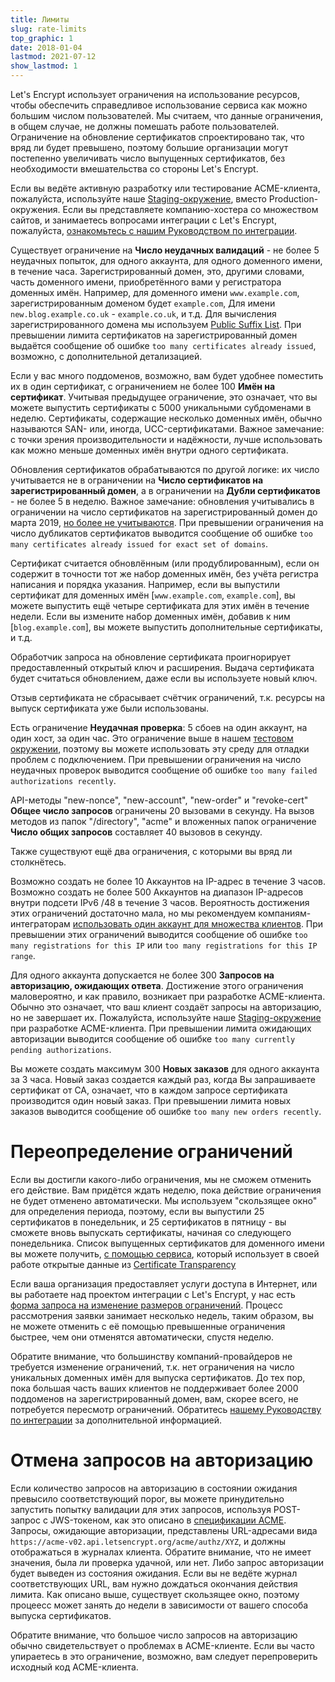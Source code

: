 ```yaml
---
title: Лимиты
slug: rate-limits
top_graphic: 1
date: 2018-01-04
lastmod: 2021-07-12
show_lastmod: 1
---
```



Let's Encrypt использует ограничения на использование ресурсов, чтобы обеспечить справедливое использование сервиса как можно большим числом пользователей. Мы считаем, что данные ограничения, в общем случае, не должны помешать работе пользователей. Ограничение на обновление сертификатов спроектировано так, что вряд ли будет превышено, поэтому большие организации могут постепенно увеличивать число выпущенных сертификатов, без необходимости вмешательства со стороны Let's Encrypt.

Если вы ведёте активную разработку или тестирование ACME-клиента, пожалуйста, используйте наше [Staging-окружение](/docs/staging-environment), вместо Production-окружения. Если вы представляете компанию-хостера со множеством сайтов, и занимаетесь вопросами интеграции с Let's Encrypt, пожалуйста, [ознакомьтесь с нашим Руководством по интеграции](/docs/integration-guide).

Существует ограничение на <a id="certificates-per-registered-domain"></a>**Число неудачных валидаций** - не более 5 неудачных попыток, для одного аккаунта, для одного доменного имени, в течение часа. Зарегистрированный домен, это, другими словами, часть доменного имени, приобретённого вами у регистратора доменных имён. Например, для доменного имени `www.example.com`, зарегистрированным доменом будет `example.com`, Для имени `new.blog.example.co.uk` - `example.co.uk`, и т.д. Для вычисления зарегистрированного домена мы используем [Public Suffix List](https://publicsuffix.org). При превышении лимита сертификатов на зарегистрированный домен выдаётся сообщение об ошибке `too many certificates already issued`, возможно, с дополнительной детализацией.

Если у вас много поддоменов, возможно, вам будет удобнее поместить их в один сертификат, с ограничением не более 100 <a id="names-per-certificate"></a>**Имён на сертификат**. Учитывая предыдущее ограничение, это означает, что вы можете выпустить сертификаты с 5000 уникальными субдоменами в неделю. Сертификаты, содержащие несколько доменных имён, обычно называются SAN- или, иногда, UCC-сертификатами. Важное замечание: с точки зрения производительности и надёжности, лучше использовать как можно меньше доменных имён внутри одного сертификата.

Обновления сертификатов обрабатываются по другой логике: их число учитывается не в ограничении на **Число сертификатов на зарегистрированный домен**, а в ограничении на **Дубли сертификатов** - не более 5 в неделю. Важное замечание: обновления учитывались в ограничении на число сертификатов на зарегистрированный домен до марта 2019, [но более не учитываются](https://community.letsencrypt.org/t/rate-limits-fixing-certs-per-name-rate-limit-order-of-operations-gotcha/88189). При превышении ограничения на число дубликатов сертификатов выводится сообщение об ошибке `too many certificates already issued for exact set of domains`.

Сертификат считается обновлённым (или продублированным), если он содержит в точности тот же набор доменных имён, без учёта регистра написания и порядка указания.  Например, если вы выпустили сертификат для доменных имён [`www.example.com`, `example.com`], вы можете выпустить ещё четыре сертификата для этих имён в течение недели. Если вы измените набор доменных имён, добавив к ним [`blog.example.com`], вы можете выпустить дополнительные сертификаты, и т.д.

Обработчик запроса на обновление сертификата проигнорирует предоставленный открытый ключ и расширения. Выдача сертификата будет считаться обновлением, даже если вы используете новый ключ.

Отзыв сертификата не сбрасывает счётчик ограничений, т.к. ресурсы на выпуск сертификата уже были использованы.

Есть ограничение <a id="failed-validations"></a>**Неудачная проверка**: 5 сбоев на один аккаунт,  на один хост, за один час. Это ограничение выше в нашем [тестовом окружении](/docs/staging-environment), поэтому вы можете использовать эту среду для отладки проблем с подключением. При превышении ограничения на число неудачных проверок выводится сообщение об ошибке `too many failed authorizations recently`.

API-методы "new-nonce", "new-account", "new-order" и "revoke-cert"  <a id="overall-requests"></a>**Общее число запросов** ограничены 20 вызовами в секунду. На вызов методов из папок "/directory", "acme" и вложенных папок ограничение **Число общих запросов** составляет 40 вызовов в секунду.

Также существуют ещё два ограничения, с которыми вы вряд ли столкнётесь.

Возможно создать не более 10 <a id="accounts-per-ip-address"></a>Аккаунтов на IP-адрес в течение 3 часов. Возможно создать не более 500 Аккаунтов на диапазон IP-адресов внутри подсети IPv6 /48 в течение 3 часов. Вероятность достижения этих ограничений достаточно мала, но мы рекомендуем компаниям-интеграторам [использовать один аккаунт для множества клиентов](/docs/integration-guide). При превышении этих ограничений выводится сообщение об ошибке `too many registrations for this IP` или `too many registrations for this IP range`.

Для одного аккаунта допускается не более 300 <a id="pending-authorizations"></a>**Запросов на авторизацию, ожидающих ответа**. Достижение этого ограничения маловероятно, и как правило, возникает при разработке ACME-клиента. Обычно это означает, что ваш клиент создаёт запросы на авторизацию, но не завершает их. Пожалуйста, используйте наше [Staging-окружение](/docs/staging-environment) при разработке ACME-клиента. При превышении лимита ожидающих авторизации выводится сообщение об ошибке `too many currently pending authorizations`.

Вы можете создать максимум 300 <a id="new-orders"></a>**Новых заказов** для одного аккаунта за 3 часа. Новый заказ создается каждый раз, когда Вы запрашиваете сертификат от CA, означает, что в каждом запросе сертификата производится один новый заказ. При превышении лимита новых заказов выводится сообщение об ошибке `too many new orders recently`.

# <a id="overrides"></a>Переопределение ограничений

Если вы достигли какого-либо ограничения, мы не сможем отменить его действие. Вам придётся ждать неделю, пока действие ограничения не будет отменено автоматически. Мы используем "скользящее окно" для определения периода, поэтому, если вы выпустили 25 сертификатов в понедельник, и 25 сертификатов в пятницу - вы сможете вновь выпускать сертификаты, начиная со следующего понедельника. Список выпущенных сертификатов для доменного имени вы можете получить, [с помощью сервиса](https://crt.sh), который использует в своей работе открытые данные из [Certificate Transparency](https://www.certificate-transparency.org)

Если ваша организация предоставляет услуги доступа в Интернет, или вы работаете над проектом интеграции с Let's Encrypt, у нас есть [форма запроса на изменение размеров ограничений](https://forms.gle/JVKTgfMYUm7dLjfq5). Процесс рассмотрения заявки занимает несколько недель, таким образом, вы не можете отменить с её помощью превышенные ограничения быстрее, чем они отменятся автоматически, спустя неделю.

Обратите внимание, что большинству компаний-провайдеров не требуется изменение ограничений, т.к. нет ограничения на число уникальных доменных имён для выпуска сертификатов. До тех пор, пока большая часть ваших клиентов не поддерживает более 2000 поддоменов на зарегистрированный домен, вам, скорее всего, не потребуется пересмотр ограничений. Обратитесь [нашему Руководству по интеграции](/docs/integration-guide) за дополнительной информацией.

# <a id="clearing-pending"></a>Отмена запросов на авторизацию

Если количество запросов на авторизацию в состоянии ожидания превысило соответствующий порог, вы можете принудительно запустить попытку валидации для этих запросов, используя POST-запрос с JWS-токеном, как это описано в [спецификации ACME](https://tools.ietf.org/html/rfc8555#section-7.5.1). Запросы, ожидающие авторизации, представлены URL-адресами вида `https://acme-v02.api.letsencrypt.org/acme/authz/XYZ`, и должны отображаться в журналах клиента. Обратите внимание, что не имеет значения, была ли проверка удачной, или нет. Либо запрос авторизации будет выведен из состояния ожидания. Если вы не ведёте журнал соответствующих URL, вам нужно дождаться окончания действия лимита. Как описано выше, существует скользящее окно, поэтому процеесс может занять до недели в зависимости от вашего способа выпуска сертификатов.

Обратите внимание, что большое число запросов на авторизацию обычно свидетельствует о проблемах в ACME-клиенте. Если вы часто упираетесь в это ограничение, возможно, вам следует перепроверить исходный код ACME-клиента.

